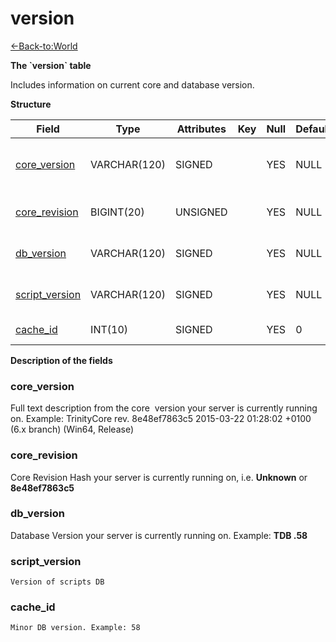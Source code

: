 # version

[<-Back-to:World](database-world.md)

**The \`version\` table**

Includes information on current core and database version.

**Structure**

| Field               | Type         | Attributes | Key | Null | Default | Extra | Comment                         |
|---------------------|--------------|------------|-----|------|---------|-------|---------------------------------|
| [core_version][1]   | VARCHAR(120) | SIGNED     |     | YES  | NULL    |       | Core revision dumped at startup |
| [core_revision][2]  | BIGINT(20)   | UNSIGNED   |     | YES  | NULL    |       | Core revision hash              |
| [db_version][3]     | VARCHAR(120) | SIGNED     |     | YES  | NULL    |       | Version of world DB             |
| [script_version][4] | VARCHAR(120) | SIGNED     |     | YES  | NULL    |       | Version of scripts DB           |
| [cache_id][5]       | INT(10)      | SIGNED     |     | YES  | 0       |       | Minor DB version                |

[1]: #core_version
[2]: #core_revision
[3]: #db_version
[4]: #script_version
[5]: #cache_id

**Description of the fields**

### core\_version

Full text description from the core  version your server is currently running on.
Example: TrinityCore rev. 8e48ef7863c5 2015-03-22 01:28:02 +0100 (6.x branch) (Win64, Release)

### core\_revision

Core Revision Hash your server is currently running on, i.e. **Unknown** or **8e48ef7863c5**

### db\_version

Database Version your server is currently running on. Example: **TDB .58**

### script\_version

`Version of scripts DB`

### cache\_id

`Minor DB version. Example: 58`
